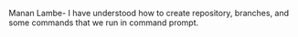 Manan Lambe- I have understood how to create repository, branches, and some commands that we run in command prompt.
